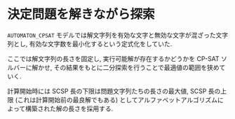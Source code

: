 # 決定問題を解きながら探索

`AUTOMATON_CPSAT` モデルでは解文字列を有効な文字と無効な文字が混ざった文字列とし, 有効な文字数を最小化するという定式化をしていた.

ここでは解文字列の長さを固定し, 実行可能解が存在するかどうかを CP-SAT ソルバーに解かせ,
その結果をもとに二分探索を行うことで最適値の範囲を狭めていく.

計算開始時には SCSP 長の下限は問題文字列たちの長さの最大値,
SCSP 長の上限 (これは計算開始前の最良解でもある) としてアルファベットアルゴリズムによって構築された解の長さを採用する.

